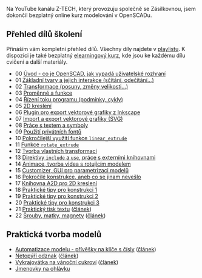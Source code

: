 <!-- dcterms:title = Kompletní přehled dílů online školení 3D modelování v OpenSCADu -->
<!-- dcterms:abstract = Na YouTube kanálu Z-TECH, který provozuju společně se Zásilkovnou, jsem dokončil bezplatný online kurz modelování v OpenSCADu. Přináším vám kompletní přehled dílů. -->
<!-- dcterms:creator = Michal Altair Valášek -->
<!-- x4w:coverUrl = /cover-pictures/20200321-openscad.jpg -->
<!-- x4w:pictureUrl = /perex-pictures/20200321-openscad.png -->
<!-- x4w:pictureWidth = 150 -->
<!-- x4w:pictureHeight = 150 -->
<!-- x4w:category = Z-TECH -->
<!-- x4w:category = 3D tisk -->
<!-- dcterms:dateAccepted = 2022-02-21 -->
<!-- dcterms:dateModified = 2022-03-09 -->

Na YouTube kanálu Z-TECH, který provozuju společně se Zásilkovnou, jsem dokončil bezplatný online kurz modelování v OpenSCADu.

## Přehled dílů školení

Přináším vám kompletní přehled dílů. Všechny díly najdete v [playlistu](https://www.youtube.com/playlist?list=PLFZurxJN0pMa_CTpYev0dB7HzkeOUe5SZ). K dispozici je také bezplatný [elearningový kurz](https://go.ztech.cz/OPENSCAD), kde jsou ke každému dílu cvičení a další materiály.

* 00 [Úvod - co je OpenSCAD, jak vypadá uživatelské rozhraní](https://www.youtube.com/watch?v=7562pU6gDyo)
* 01 [Základní tvary a jejich interakce (sčítání, odečítání...)](https://www.youtube.com/watch?v=OicDgAjho18)
* 02 [Transformace (posuny, změny velikosti...)](https://www.youtube.com/watch?v=MBdOIPMjrKA)
* 03 [Proměnné a funkce](https://www.youtube.com/watch?v=YkvZX-96bew)
* 04 [Řízení toku programu (podmínky, cykly)](https://www.youtube.com/watch?v=X5-FIuRAnus)
* 05 [2D kreslení](https://www.youtube.com/watch?v=al5THsbJ2gc)
* 06 [Plugin pro export vektorové grafiky z Inkscape](https://www.youtube.com/watch?v=8Xu084sZfmg)
* 07 [Import a export vektorové grafiky (SVG)](https://www.youtube.com/watch?v=HBd1wrslEgc)
* 08 [Práce s textem a symboly](https://www.youtube.com/watch?v=zeQ3u5nyvZc)
* 09 [Použití privátních fontů](https://www.youtube.com/watch?v=0yRwmi4KjcE)
* 10 [Pokročilejší využití funkce `linear_extrude`](https://www.youtube.com/watch?v=0XR7XPwA824)
* 11 [Funkce `rotate_extrude`](https://www.youtube.com/watch?v=W4o39DXDwPA)
* 12 [Tvorba vlastních transformací](https://www.youtube.com/watch?v=OILi53X6miY)
* 13 [Direktivy `include` a `use`, práce s externími knihovnami](https://www.youtube.com/watch?v=PVFRyDoH-7o)
* 14 [Animace, tvorba videa s rotujícím modelem](https://www.youtube.com/watch?v=Z7ze-NIXvm8)
* 15 [Customizer, GUI pro parametrizaci modelů](https://www.youtube.com/watch?v=z3hancsaoM8)
* 16 [Pokročilé konstrukce, aneb co se jinam nevešlo](https://www.youtube.com/watch?v=x9RYrWXIZUE)
* 17 [Knihovna A2D pro 2D kreslení](https://www.youtube.com/watch?v=Ao1Qt3E9950)
* 18 [Praktické tipy pro konstrukci 1](https://www.youtube.com/watch?v=-z_spNfEwHc)
* 19 [Praktické tipy pro konstrukci 2](https://www.youtube.com/watch?v=rNIbCKDGkTU)
* 20 [Praktické tipy pro konstrukci 3](https://www.youtube.com/watch?v=DU53j-jVHX0)
* 21 [Praktický tisk textu](https://www.youtube.com/watch?v=QBAzC4BWW7w) ([článek](/2022/01/tisk-textu))
* 22 [Šrouby, matky, magnety](https://www.youtube.com/watch?v=ttgGw3gRDXU) ([článek](/2020/04/magclasp))

## Praktická tvorba modelů

* [Automatizace modelu - přívěšky na klíče s čísly](https://www.youtube.com/watch?v=PyaaVIcbjKc) ([článek](/2021/10/privesky))
* [Netopýří odznak](https://www.youtube.com/watch?v=RrBcL2nM4Bc) ([článek](/2021/10/openscad-netopyr))
* [Vykrajovátka na vánoční cukroví](https://www.youtube.com/watch?v=JEw8EaZmjWY) ([článek](/2021/12/vykrajovatka-2))
* [Jmenovky na ohlávku](https://www.youtube.com/watch?v=ZCpzIFiazd0)
